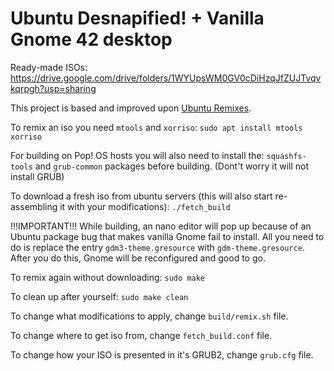 # Ubuntu Desnapified! + Vanilla Gnome 42 desktop

Ready-made ISOs: https://drive.google.com/drive/folders/1WYUpsWM0GV0cDiHzqJfZUJTvqvkqrpgh?usp=sharing

This project is based and improved upon [Ubuntu Remixes](https://gitlab.com/ubuntu-unity/ubuntu-remixes).

To remix an iso you need `mtools` and `xorriso`: 
```sudo apt install mtools xorriso```

For building on Pop! OS hosts you will also need to install the: ```squashfs-tools``` and ```grub-common``` packages before building. (Dont't worry it will not install GRUB)

To download a fresh iso from ubuntu servers (this will also start re-assembling it with your modifications): 
```./fetch_build```

!!!IMPORTANT!!!
While building, an nano editor will pop up because of an Ubuntu package bug that makes vanilla Gnome fail to install.
All you need to do is replace the entry ```gdm3-theme.gresource``` with ```gdm-theme.gresource```.
After you do this, Gnome will be reconfigured and good to go.

To remix again without downloading:
```sudo make```

To clean up after yourself:
```sudo make clean```

To change what modifications to apply, change `build/remix.sh` file.

To change where to get iso from, change `fetch_build.conf` file.

To change how your ISO is presented in it's GRUB2, change `grub.cfg` file.
